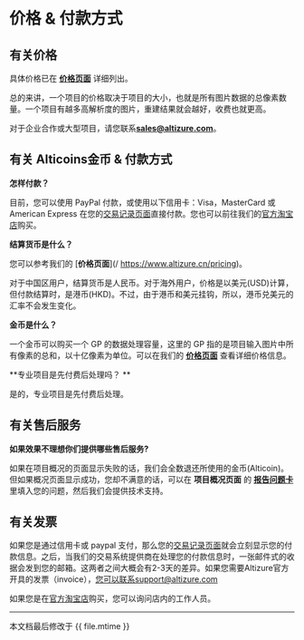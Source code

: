 # 价格 & 付款方式

## 有关价格

具体价格已在 [**价格页面**](https://site.altizure.cn/pricing) 详细列出。

总的来讲，一个项目的价格取决于项目的大小，也就是所有图片数据的总像素数量。一个项目有越多高解析度的图片，重建结果就会越好，收费也就更高。

对于企业合作或大型项目，请您联系**sales@altizure.com**。

## 有关 Alticoins金币 & 付款方式

**怎样付款？**

目前，您可以使用 PayPal 付款，或使用以下信用卡：Visa，MasterCard 或 American Express 在您的[交易记录页面](https://www.altizure.cn/transactions)直接付款。您也可以前往我们的[官方淘宝店](https://shop149207273.world.taobao.com/?spm=a312a.7700824.0.0.x2O2Mj)购买。


**结算货币是什么？**

您可以参考我们的 [**价格页面**](/ https://www.altizure.cn/pricing)。

对于中国区用户，结算货币是人民币。对于海外用户，价格是以美元(USD)计算，但付款结算时，是港币(HKD)。不过，由于港币和美元挂钩，所以，港币兑美元的汇率不会发生变化。

**金币是什么？**

一个金币可以购买一个 GP 的数据处理容量，这里的 GP 指的是项目输入图片中所有像素的总和，以十亿像素为单位。可以在我们的 [**价格页面**](https://site.altizure.cn/pricing) 查看详细价格信息。

**专业项目是先付费后处理吗？ **

是的，专业项目是先付费后处理。

## 有关售后服务

**如果效果不理想你们提供哪些售后服务?**

如果在项目概况的页面显示失败的话，我们会全数退还所使用的金币(Alticoin)。但如果概况页面显示成功，您却不满意的话，可以在 **项目概况页面** 的 [**报告问题卡**](overview-page.md#problem) 里填入您的问题，然后我们会提供技术支持。

## 有关发票

如果您是通过信用卡或 paypal 支付，那么您的[交易记录页面](https://www.altizure.cn/transactions)就会立刻显示您的付款信息。之后，当我们的交易系统提供商在处理您的付款信息时，一张邮件式的收据会发到您的邮箱。这两者之间大概会有2-3天的差异。如果您需要Altizure官方开具的发票（invoice），您可以联系support@altizure.com

如果您是在[官方淘宝店](https://shop149207273.world.taobao.com/?spm=a312a.7700824.0.0.x2O2Mj)购买，您可以询问店内的工作人员。


---

本文档最后修改于 {{ file.mtime }}
